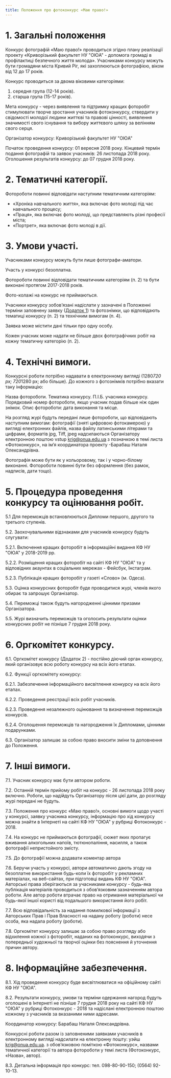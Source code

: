 ```yaml
---
title: Положення про фотоконкурс «Маю право!»
---
```


# 1. Загальні положення

Конкурс фотографій «Маю право!» проводиться згідно плану реалізації проекту «Криворізький факультет НУ "ОЮА" - допомога громаді в профілактиці безпечного життя молода». Учасниками конкурсу можуть бути громадяни міста Кривий Ріг, які захоплюються фотографією, віком від 12 до 17 років.

Конкурс проводиться за двома віковими категоріями:

1. середня група (12-14 років).
2. старша група (15-17 років).

Мета конкурсу - через виявлення та підтримку кращих фоторобіт стимулювати творче зростання учасників фотоконкурсу, ствердити у свідомості молодої людини життєві та правові цінності, виявлення значимості свого існування та вибору життєвого шляху за велінням свого серця.

Організатор конкурсу: Криворізький факультет НУ "ОЮА"

Початок проведення конкурсу: 01 вересня 2018 року. Кінцевий термін подання фотографій та заявок учасників: 26 листопада 2018 року. Оголошення результатів конкурсу: до 07 грудня 2018 року.

# 2. Тематичні категорії.

Фотороботи повинні відповідати наступним тематичним категоріям:

- «Хроніка навчального життя», яка включає фото молоді під час навчального процесу;
- «Праця», яка включає фото молоді, що представляють різні професії міста;
- «Портрет», яка включає фото молоді в дії.

# 3. Умови участі.

Учасниками конкурсу можуть бути лише фотографи-аматори.

Участь у конкурсі безоплатна.

Фотороботи повинні відповідати тематичним категоріям (п. 2) та бути виконані протягом 2017-2018 років.

Фото-колажі на конкурс не приймаються.

Учасники конкурсу зобов’язані надіслати у зазначені в Положенні терміни заповнену заявку ([Додаток 1](заявка.docx)) та фотознімки, що відповідають тематиці конкурсу (п. 2) та технічним вимогам (п. 4).

Заявка може містити дані тільки про одну особу.

Кожен учасник може надати не більше двох фотографічних робіт на кожну тематичну категорію (п. 2).

# 4. Технічні вимоги.

Конкурсні роботи потрібно надавати в електронному вигляді (1280*720 рх; 720*1280 рх; або більше). До кожного з фотознімків потрібно вказати таку інформацію:

Назва фотороботи.
Тематика конкурсу.
П.І.Б. учасника конкурсу.
Порядковий номер фотороботи, якщо учасник подав більше ніж один знімок.
Опис фотороботи: дата виконання та місце.

На розгляд журі будуть передані лише фотороботи, що відповідають наступним вимогам: фотографії (зняті цифровою фотокамерою) у вигляді електронних файлів, назва файлу латинськими літерами та цифрами, форматів jpg, Tiff, jpeg надсилаються Організатору електронною поштою vstup krig@onua.edu.ua з позначкою в темі листа «Фотоконкурс», на ім’я координатора проекту -Барабаш Наталя Олександрівна.

Фотографія може бути як у кольоровому, так і у чорно-білому виконанні. Фотороботи повинні бути без оформлення (без рамок, надписів, дати тощо).

# 5. Процедура проведення конкурсу та оцінювання робіт.

5.1 Для переможців встановлюються Дипломи першого, другого та третього ступенів.

5.2. Заохочувальними відзнаками для учасників конкурсу будуть слугувати:

5.2.1. Включення кращих фоторобіт в інформаційні видання КФ НУ "ОЮА" у 2018-2019 рр.

5.2.2. Розміщення кращих фоторобіт на сайті КФ НУ "ОЮА" та у відповідних акаунтах в соціальних мережах - Фейсбук, Інстаграм.

5.2.3. Публікація кращих фоторобіт у газеті «Слово» (м. Одеса).

5.3. Оцінка конкурсних фоторобіт буде проводитися журі, членів якого обирає та запрошує Організатор.

5.4. Переможці також будуть нагородженні цінними призами Організатора.

5.5. Журі визначить переможців та оголосить результати оцінки конкурсних робіт не пізніше 7 грудня 2018 року.

# 6. Оргкомітет конкурсу.

6.1. Оргкомітет конкурсу (Додаток 2) - постійно діючий орган конкурсу, який організовує всю роботу конкурсу на всіх його етапах.

6.2. Функції оргкомітету конкурсу:

6.2.1. Забезпечення інформаційного висвітлення конкурсу на всіх його етапах.

6.2.2. Проведення реєстрації всіх робіт учасників.

6.2.3. Проведення незалежного оцінювання та визначення переможців конкурсів.

6.2.4. Оголошення переможців та нагородження їх Дипломами, цінними подарунками.

6.3. Організатор залишає за собою право вносити зміни та доповнення до Положення.

# 7. Інші вимоги.

7.1. Учасник конкурсу має бути автором роботи.

7.2. Останній термін прийому робіт на конкурс - 26 листопада 2018 року включно. Роботи, що надійдуть Організатору після цієї дати, до розгляду журі передані не будуть.

7.3. Положення про конкурс «Маю право!», основні вимоги щодо участі у конкурсі, заявку учасника конкурсу, інформацію про хід конкурсу можна знайти в Інтернеті на сайті КФ НУ "ОЮА" у рубриці Фотоконкурс - 2018.

7.4. На конкурс не приймаються фотографії, сюжет яких пропагує вживання алкогольних напоїв, тютюнопаління, насилля, а також фотографії непристойного змісту.

7.5. До фотографії можна додавати коментар автора

7.6. Беручи участь у конкурсі, автори автоматично дають згоду на безоплатне використання будь-коли їх фоторобіт у рекламних матеріалах, на веб-сайтах, при підготовці видань КФ НУ "ОЮА". Авторські права зберігаються за учасниками конкурсу - будь-яка публікація матеріалів проводиться з обов’язковим зазначенням автора роботи. Але автор роботи втрачає право на отримання матеріальної чи будь-якої іншої користі від подальшого використання його робіт.

7.7. Всю відповідальність за надання помилкової інформації з Авторських Прав і Прав Власності на надану роботу (роботи) несе особа, яка надала роботу (роботи).

7.8. Оргкомітет конкурсу залишає за собою право розгляду або відхилення кожної з фоторобіт, наданих на фотоконкурс, виходячи з попередньої художньої та творчої оцінки без пояснення й уточнення причин автору.

# 8. Інформаційне забезпечення.

8.1. Хід проведення конкурсу буде висвітлюватися на офіційному сайті КФ НУ "ОЮА".

8.2. Результати конкурсу, умови та терміни одержання нагород будуть оголошені в Інтернеті не пізніше 7 грудня 2018 року на сайті КФ НУ "ОЮА" у рубриці Фотоконкурс - 2018 та надіслані електронною поштою кожному з учасників за вказаними ними адресами.

Координатор конкурсу: Барабаш Наталя Олександрівна.

Конкурсні роботи разом із заповненими заявками учасників в електронному вигляді надсилати на електронну пошту: уэйш krig@onua.edu.ua. з обов’язковою поміткою «Фотоконкурс», назвами тематичної категорії та автора фотороботи у темі листа (Фотоконкурс, «Назва», автор).

8.3. Детальна інформація про конкурс: тел. 098-80-90-150; (0564) 92-10-13.
